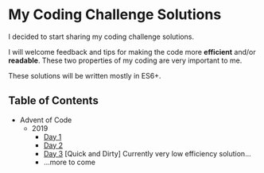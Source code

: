 # My Coding Challenge Solutions

I decided to start sharing my coding challenge solutions.

I will welcome feedback and tips for making the code more **efficient** and/or **readable**. These two properties of my coding are very important to me.

These solutions will be written mostly in ES6+.

## Table of Contents

* Advent of Code
  * 2019
    * [Day 1](https://github.com/farhanjiwani/coding-challenges/tree/master/advent-of-code/2019/01)
    * [Day 2](https://github.com/farhanjiwani/coding-challenges/tree/master/advent-of-code/2019/02)
    * [Day 3](https://github.com/farhanjiwani/coding-challenges/tree/master/advent-of-code/2019/03) [Quick and Dirty] Currently very low efficiency solution...
    * ...more to come

